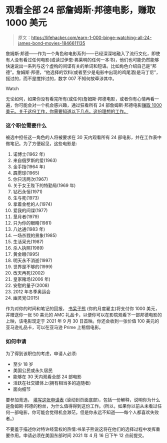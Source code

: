 # 观看全部 24 部詹姆斯·邦德电影，赚取 1000 美元

> 原文：<https://lifehacker.com/earn-1-000-binge-watching-all-24-james-bond-movies-1846611135>

詹姆斯·邦德——作为一个角色和电影系列——已经深深地融入了流行文化，即使有人没有看过任何电影(或读过伊恩·弗莱明的任何一本书)，他们也可能仍然能够快速说出一系列与这个虚构的间谍有关的单词和短语。比如角色介绍自己是“邦德”。詹姆斯·邦德，“他选择的饮料(或者至少是电影中出现的鸡尾酒)是马丁尼”，摇过的，而不是搅拌过的，数字 007 不知何故牵涉其中。

Watch

无论如何，如果你没有看完所有(或任何)詹姆斯·邦德电影，或者你有心情再看一遍，你可能会对一个机会感兴趣，通过狂看所有 24 部詹姆斯·邦德电影[赚取 1000 美元。关于这份工作，你需要知道以下几点。这份理想的工作。](https://nerdbear.com/get-paid-1000-to-binge-watch-james-bond-movies/)

### 这个职位需要什么

被选中担任这一角色的人将被要求在 30 天内观看所有 24 部电影，并在工作表中做笔记。为了方便起见，这些电影是:

1.  诺博士(1962 年)
2.  来自俄罗斯的爱(1963)
3.  金手指(1964 年)
4.  霹雳球(1965)
5.  你只活两次(1967)
6.  关于女王陛下的特勤局(1969 年)
7.  钻石永恒(1971)
8.  生与死(1973)
9.  拿着金枪的人(1974)
10.  爱我的间谍(1977)
11.  垦月者(1979)
12.  只为你的眼睛(1981)
13.  八达通(1983 年)
14.  一场杀戮的景象(1985)
15.  生活采光(1987)
16.  杀人执照(1989)
17.  黄金眼(1995)
18.  明天永不消逝(1997)
19.  世界是不够的(1999)
20.  改天再死(2002)
21.  皇家赌场(2006 年)
22.  安慰的量子(2008)
23.  2012 年冬季奥运会
24.  幽灵党(2015)

作为对你的时间和笔记的回报， [书呆子熊](https://nerdbear.com/get-paid-1000-to-binge-watch-james-bond-movies/) (你的月度雇主)将支付你 1000 美元，并赠送你一张 50 美元的 AMC 礼品卡，以便你可以在影院观看下一部邦德电影的上映，该电影现定于 2021 年 9 月 30 日首映。你还会收到一张价值 100 美元的亚马逊礼品卡，可以在亚马逊 Prime 上租借电影。

### 如何申请

为了得到该职位的考虑，申请人必须:

*   至少 18 岁
*   美国公民或永久居民
*   能够在 30 天内观看全部 24 部电影
*   活跃在社交媒体上(拥有相当多的追随者)
*   面向细节

要参加竞选， [填写这张申请表](https://nerdbear.com/get-paid-1000-to-binge-watch-james-bond-movies/) (滚动到页面底部)，包括一份解释，说明你为什么是詹姆斯·邦德的粉丝，为什么值得得到这份工作。(所以，如果你以前从未看过任何一部电影，你可能会觉得机会渺茫。但是你永远不知道——每个人都喜欢失败者。)

不要羞于描述你对特许经营权的热情:书呆子熊说这将在他们的选择过程中发挥重要作用。申请必须在美国东部时间 2021 年 4 月 16 日下午 12 点前提交。